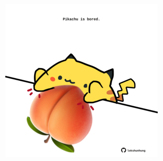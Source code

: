 <!-- built at 11/06/2025, 15:00:36 UTC -->
<p align="center">
  <img width="500" height="500" src="./ReadmeImage.svg">
</p>
